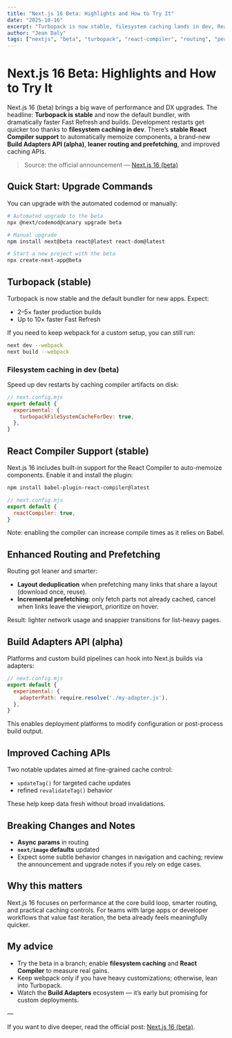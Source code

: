 ```yaml
---
title: "Next.js 16 Beta: Highlights and How to Try It"
date: "2025-10-16"
excerpt: "Turbopack is now stable, filesystem caching lands in dev, React Compiler support is stable, routing is leaner, and new caching APIs arrive. Here’s what’s new and how to enable it."
author: "Jean Daly"
tags: ["nextjs", "beta", "turbopack", "react-compiler", "routing", "performance"]
---
```


# Next.js 16 Beta: Highlights and How to Try It

Next.js 16 (beta) brings a big wave of performance and DX upgrades. The headline: **Turbopack is stable** and now the default bundler, with dramatically faster Fast Refresh and builds. Development restarts get quicker too thanks to **filesystem caching in dev**. There’s **stable React Compiler support** to automatically memoize components, a brand-new **Build Adapters API (alpha)**, **leaner routing and prefetching**, and improved caching APIs.

> Source: the official announcement — [Next.js 16 (beta)](https://nextjs.org/blog/next-16-beta)

## Quick Start: Upgrade Commands

You can upgrade with the automated codemod or manually:

```bash
# Automated upgrade to the beta
npx @next/codemod@canary upgrade beta

# Manual upgrade
npm install next@beta react@latest react-dom@latest

# Start a new project with the beta
npx create-next-app@beta
```

## Turbopack (stable)

Turbopack is now stable and the default bundler for new apps. Expect:

- 2–5× faster production builds
- Up to 10× faster Fast Refresh

If you need to keep webpack for a custom setup, you can still run:

```bash
next dev --webpack
next build --webpack
```

### Filesystem caching in dev (beta)

Speed up dev restarts by caching compiler artifacts on disk:

```js
// next.config.mjs
export default {
  experimental: {
    turbopackFileSystemCacheForDev: true,
  },
}
```

## React Compiler Support (stable)

Next.js 16 includes built-in support for the React Compiler to auto-memoize components. Enable it and install the plugin:

```bash
npm install babel-plugin-react-compiler@latest
```

```js
// next.config.mjs
export default {
  reactCompiler: true,
}
```

Note: enabling the compiler can increase compile times as it relies on Babel.

## Enhanced Routing and Prefetching

Routing got leaner and smarter:

- **Layout deduplication** when prefetching many links that share a layout (download once, reuse).
- **Incremental prefetching**: only fetch parts not already cached, cancel when links leave the viewport, prioritize on hover.

Result: lighter network usage and snappier transitions for list-heavy pages.

## Build Adapters API (alpha)

Platforms and custom build pipelines can hook into Next.js builds via adapters:

```js
// next.config.mjs
export default {
  experimental: {
    adapterPath: require.resolve('./my-adapter.js'),
  },
}
```

This enables deployment platforms to modify configuration or post-process build output.

## Improved Caching APIs

Two notable updates aimed at fine-grained cache control:

- `updateTag()` for targeted cache updates
- refined `revalidateTag()` behavior

These help keep data fresh without broad invalidations.

## Breaking Changes and Notes

- **Async params** in routing
- **`next/image` defaults** updated
- Expect some subtle behavior changes in navigation and caching; review the announcement and upgrade notes if you rely on edge cases.

## Why this matters

Next.js 16 focuses on performance at the core build loop, smarter routing, and practical caching controls. For teams with large apps or developer workflows that value fast iteration, the beta already feels meaningfully quicker.

## My advice

- Try the beta in a branch; enable **filesystem caching** and **React Compiler** to measure real gains.
- Keep webpack only if you have heavy customizations; otherwise, lean into Turbopack.
- Watch the **Build Adapters** ecosystem — it’s early but promising for custom deployments.

—

If you want to dive deeper, read the official post: [Next.js 16 (beta)](https://nextjs.org/blog/next-16-beta).
